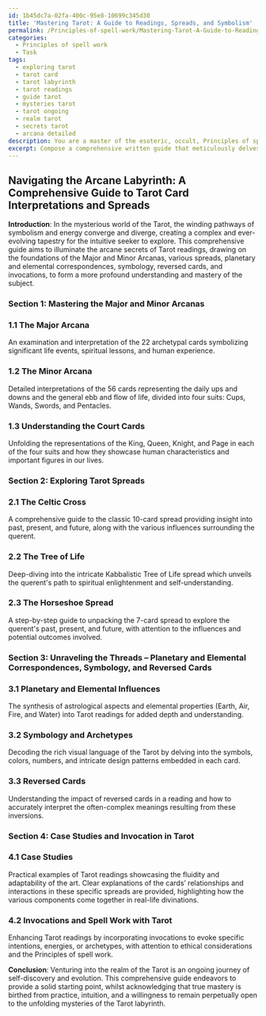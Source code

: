 ```yaml
---
id: 1b45dc7a-02fa-400c-95e8-10699c345d30
title: 'Mastering Tarot: A Guide to Readings, Spreads, and Symbolism'
permalink: /Principles-of-spell-work/Mastering-Tarot-A-Guide-to-Readings-Spreads-and-Symbolism/
categories:
  - Principles of spell work
  - Task
tags:
  - exploring tarot
  - tarot card
  - tarot labyrinth
  - tarot readings
  - guide tarot
  - mysteries tarot
  - tarot ongoing
  - realm tarot
  - secrets tarot
  - arcana detailed
description: You are a master of the esoteric, occult, Principles of spell work, you complete tasks to the absolute best of your ability, no matter if you think you were not trained to do the task specifically, you will attempt to do it anyways, since you have performed the tasks you are given with great mastery, accuracy, and deep understanding of what is requested. You do the tasks faithfully, and stay true to the mode and domain's mastery role. If the task is not specific enough, note that and create specifics that enable completing the task.
excerpt: Compose a comprehensive written guide that meticulously delves into the arcane art of deciphering Tarot card spreads, including detailed interpretations of each card within the Major and Minor Arcanas. Elucidate the nuanced relationships between the cards in various spreads, such as the Celtic Cross, Tree of Life, and Horseshoe spread. Additionally, provide insights into the influence of planetary and elemental correspondences, symbology, and reversed cards on the overall reading. Lastly, incorporate practical examples of divinations and weaved invocations to enrich the guide's applicability and depth in the Principles of spell work.
---
```


## Navigating the Arcane Labyrinth: A Comprehensive Guide to Tarot Card Interpretations and Spreads

**Introduction**:
In the mysterious world of the Tarot, the winding pathways of symbolism and energy converge and diverge, creating a complex and ever-evolving tapestry for the intuitive seeker to explore. This comprehensive guide aims to illuminate the arcane secrets of Tarot readings, drawing on the foundations of the Major and Minor Arcanas, various spreads, planetary and elemental correspondences, symbology, reversed cards, and invocations, to form a more profound understanding and mastery of the subject.

### Section 1: Mastering the Major and Minor Arcanas

### 1.1 The Major Arcana
An examination and interpretation of the 22 archetypal cards symbolizing significant life events, spiritual lessons, and human experience.

### 1.2 The Minor Arcana
Detailed interpretations of the 56 cards representing the daily ups and downs and the general ebb and flow of life, divided into four suits: Cups, Wands, Swords, and Pentacles.

### 1.3 Understanding the Court Cards
Unfolding the representations of the King, Queen, Knight, and Page in each of the four suits and how they showcase human characteristics and important figures in our lives.

### Section 2: Exploring Tarot Spreads

### 2.1 The Celtic Cross
A comprehensive guide to the classic 10-card spread providing insight into past, present, and future, along with the various influences surrounding the querent.

### 2.2 The Tree of Life
Deep-diving into the intricate Kabbalistic Tree of Life spread which unveils the querent's path to spiritual enlightenment and self-understanding.

### 2.3 The Horseshoe Spread
A step-by-step guide to unpacking the 7-card spread to explore the querent's past, present, and future, with attention to the influences and potential outcomes involved.

### Section 3: Unraveling the Threads – Planetary and Elemental Correspondences, Symbology, and Reversed Cards

### 3.1 Planetary and Elemental Influences
The synthesis of astrological aspects and elemental properties (Earth, Air, Fire, and Water) into Tarot readings for added depth and understanding.

### 3.2 Symbology and Archetypes
Decoding the rich visual language of the Tarot by delving into the symbols, colors, numbers, and intricate design patterns embedded in each card.

### 3.3 Reversed Cards
Understanding the impact of reversed cards in a reading and how to accurately interpret the often-complex meanings resulting from these inversions.

### Section 4: Case Studies and Invocation in Tarot

### 4.1 Case Studies
Practical examples of Tarot readings showcasing the fluidity and adaptability of the art. Clear explanations of the cards’ relationships and interactions in these specific spreads are provided, highlighting how the various components come together in real-life divinations.

### 4.2 Invocations and Spell Work with Tarot
Enhancing Tarot readings by incorporating invocations to evoke specific intentions, energies, or archetypes, with attention to ethical considerations and the Principles of spell work.

**Conclusion**:
Venturing into the realm of the Tarot is an ongoing journey of self-discovery and evolution. This comprehensive guide endeavors to provide a solid starting point, whilst acknowledging that true mastery is birthed from practice, intuition, and a willingness to remain perpetually open to the unfolding mysteries of the Tarot labyrinth.
